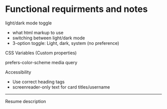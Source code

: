 # Functional requirments and notes

light/dark mode toggle
- what html markup to use
- switching between light/dark mode
- 3-option toggle: Light, dark, system (no preference)

CSS Variables (Custom properties)

prefers-color-scheme media query

Accessibility
- Use correct heading tags
- screenreader-only text for card titles/username

---------------
Resume description